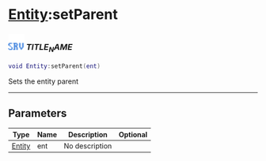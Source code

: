# [Entity](../entity/README.md):setParent

### <img src="../../.gitbook/assets/server.png" width="32" height="32" /> $TITLE_NAME$

```lua
void Entity:setParent(ent)
```

Sets the entity parent<br>

-----------------
## Parameters

| Type   | Name | Description | Optional |
| ------ | ---- | ----------- | -------: |
| [Entity](../entity/README.md) | ent | No description |  |
